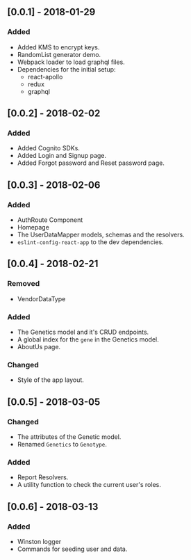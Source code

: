 ## [0.0.1] - 2018-01-29

### Added

- Added KMS to encrypt keys.
- RandomList generator demo.
- Webpack loader to load graphql files.
- Dependencies for the initial setup:
  * react-apollo
  * redux
  * graphql
  
## [0.0.2] - 2018-02-02

### Added

- Added Cognito SDKs.
- Added Login and Signup page.
- Added Forgot password and Reset password page.

## [0.0.3] - 2018-02-06

### Added

- AuthRoute Component
- Homepage
- The UserDataMapper models, schemas and the resolvers.
- `eslint-config-react-app` to the dev dependencies.

## [0.0.4] - 2018-02-21

### Removed
- VendorDataType

### Added
- The Genetics model and it's CRUD endpoints.
- A global index for the `gene` in the Genetics model.
- AboutUs page.

### Changed
- Style of the app layout.

## [0.0.5] - 2018-03-05

### Changed
- The attributes of the Genetic model.
- Renamed `Genetics` to `Genotype`.

### Added
- Report Resolvers.
- A utility function to check the current user's roles.

## [0.0.6] - 2018-03-13

### Added
- Winston logger
- Commands for seeding user and data.
